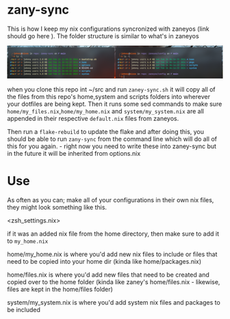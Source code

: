 # zany-sync
This is how I keep my nix configurations syncronized with zaneyos (link should go here ). The folder structure is similar to what's in zaneyos

![](img/config_tree.png)

when you clone this repo int ~/src and run `zaney-sync.sh` it will copy all of the files from this repo's home,system and scripts folders 
into wherever your dotfiles are being kept. Then it runs some sed commands to make sure `home/my_files.nix`,`home/my_home.nix` and `system/my_system.nix`
are all appended in their respective `default.nix` files from zaneyos.

Then run a `flake-rebuild` to update the flake and after doing this, you should be able to run `zany-sync` from the command line which will do all of this 
for you again.
        - right now you need to write these into zaney-sync but in the future it will be inherited from options.nix

# Use
As often as you can; make all of your configurations in their own nix files, they might look something like this.

<zsh_settings.nix>

if it was an added nix file from the home directory, then make sure to add it to `my_home.nix`

<example of file being added to my_home.nix>

home/my_home.nix is where you'd add new nix files to include or files that need to be copied into your home dir (kinda like home/packages.nix)

home/files.nix is where you'd add new files that need to be created and copied over to the home folder 
(kinda like zaney's home/files.nix - likewise, files are kept in the home/files folder)

system/my_system.nix is where you'd add system nix files and packages to be included
